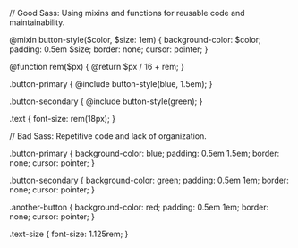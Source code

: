 // Good Sass: Using mixins and functions for reusable code and maintainability.

@mixin button-style($color, $size: 1em) {
  background-color: $color;
  padding: 0.5em $size;
  border: none;
  cursor: pointer;
}

@function rem($px) {
  @return $px / 16 + rem;
}


.button-primary {
  @include button-style(blue, 1.5em);
}

.button-secondary {
  @include button-style(green);
}

.text {
  font-size: rem(18px);
}


// Bad Sass: Repetitive code and lack of organization.

.button-primary {
  background-color: blue;
  padding: 0.5em 1.5em;
  border: none;
  cursor: pointer;
}

.button-secondary {
  background-color: green;
  padding: 0.5em 1em;
  border: none;
  cursor: pointer;
}

.another-button {
  background-color: red;
  padding: 0.5em 1em;
  border: none;
  cursor: pointer;
}

.text-size {
  font-size: 1.125rem;
}

